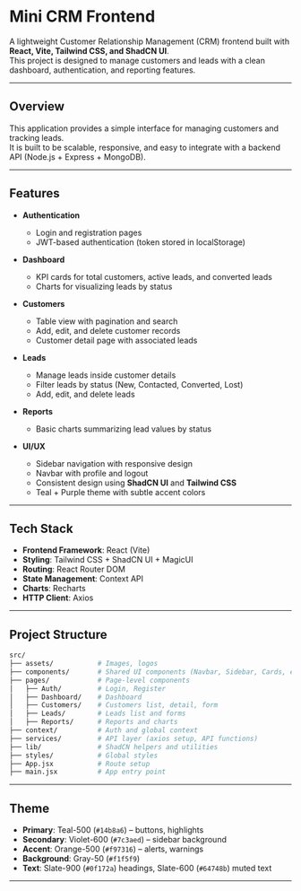 # Mini CRM Frontend

A lightweight Customer Relationship Management (CRM) frontend built with **React, Vite, Tailwind CSS, and ShadCN UI**.  
This project is designed to manage customers and leads with a clean dashboard, authentication, and reporting features.

---

## Overview

This application provides a simple interface for managing customers and tracking leads.  
It is built to be scalable, responsive, and easy to integrate with a backend API (Node.js + Express + MongoDB).

---

## Features

- **Authentication**
  - Login and registration pages
  - JWT-based authentication (token stored in localStorage)

- **Dashboard**
  - KPI cards for total customers, active leads, and converted leads
  - Charts for visualizing leads by status

- **Customers**
  - Table view with pagination and search
  - Add, edit, and delete customer records
  - Customer detail page with associated leads

- **Leads**
  - Manage leads inside customer details
  - Filter leads by status (New, Contacted, Converted, Lost)
  - Add, edit, and delete leads

- **Reports**
  - Basic charts summarizing lead values by status

- **UI/UX**
  - Sidebar navigation with responsive design
  - Navbar with profile and logout
  - Consistent design using **ShadCN UI** and **Tailwind CSS**
  - Teal + Purple theme with subtle accent colors

---

## Tech Stack

- **Frontend Framework**: React (Vite)
- **Styling**: Tailwind CSS + ShadCN UI + MagicUI
- **Routing**: React Router DOM
- **State Management**: Context API
- **Charts**: Recharts
- **HTTP Client**: Axios

---

## Project Structure

```bash
src/
├── assets/           # Images, logos
├── components/       # Shared UI components (Navbar, Sidebar, Cards, etc.)
├── pages/            # Page-level components
│   ├── Auth/         # Login, Register
│   ├── Dashboard/    # Dashboard
│   ├── Customers/    # Customers list, detail, form
│   ├── Leads/        # Leads list and forms
│   ├── Reports/      # Reports and charts
├── context/          # Auth and global context
├── services/         # API layer (axios setup, API functions)
├── lib/              # ShadCN helpers and utilities
├── styles/           # Global styles
├── App.jsx           # Route setup
├── main.jsx          # App entry point
```
---

## Theme

- **Primary**: Teal-500 (`#14b8a6`) – buttons, highlights
- **Secondary**: Violet-600 (`#7c3aed`) – sidebar background
- **Accent**: Orange-500 (`#f97316`) – alerts, warnings
- **Background**: Gray-50 (`#f1f5f9`)
- **Text**: Slate-900 (`#0f172a`) headings, Slate-600 (`#64748b`) muted text

---
